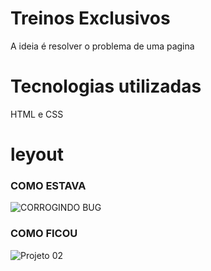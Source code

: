 # Treinos Exclusivos

A ideia é resolver o problema de uma pagina

# Tecnologias utilizadas

HTML e CSS

# leyout

### COMO ESTAVA
![CORROGINDO BUG](https://user-images.githubusercontent.com/116130802/221476953-e03ae838-4741-4116-b3d5-4348391df577.png)
### COMO FICOU
![Projeto 02](https://user-images.githubusercontent.com/116130802/221477088-de5a2533-2d63-4345-9e31-8a36729e11b9.png)

